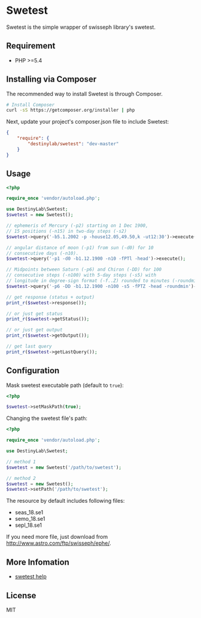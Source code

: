 # Swetest

Swetest is the simple wrapper of swisseph library's swetest.

## Requirement

 - PHP >=5.4

## Installing via Composer

The recommended way to install Swetest is through Composer.

```bash
# Install Composer
curl -sS https://getcomposer.org/installer | php
```

Next, update your project's composer.json file to include Swetest:

```json
{
    "require": {
        "destinylab/swetest": "dev-master"
    }
}
```

## Usage

```php
<?php

require_once 'vendor/autoload.php';

use DestinyLab\Swetest;
$swetest = new Swetest();

// ephemeris of Mercury (-p2) starting on 1 Dec 1900,
// 15 positions (-n15) in two-day steps (-s2)
$swetest->query('-b5.1.2002 -p -house12.05,49.50,k -ut12:30')->execute();

// angular distance of moon (-p1) from sun (-d0) for 10
// consecutive days (-n10).
$swetest->query('-p1 -d0 -b1.12.1900 -n10 -fPTl -head')->execute();

// Midpoints between Saturn (-p6) and Chiron (-DD) for 100
// consecutive steps (-n100) with 5-day steps (-s5) with
// longitude in degree-sign format (-f..Z) rounded to minutes (-roundmin)
$swetest->query('-p6 -DD -b1.12.1900 -n100 -s5 -fPTZ -head -roundmin')->execute();

// get response (status + output)
print_r($swetest->response());

// or just get status
print_r($swetest->getStatus());

// or just get output
print_r($swetest->getOutput());

// get last query
print_r($swetest->getLastQuery());
```

## Configuration

Mask swetest executable path (default to `true`):

```php
<?php

$swetest->setMaskPath(true);
```

Changing the swetest file's path:

```php
<?php

require_once 'vendor/autoload.php';

use DestinyLab\Swetest;

// method 1
$swetest = new Swetest('/path/to/swetest');

// method 2
$swetest = new Swetest();
$swetest->setPath('/path/to/swetest');
```

The resource by default includes following files:
 - seas_18.se1
 - semo_18.se1
 - sepl_18.se1

If you need more file, just download from <http://www.astro.com/ftp/swisseph/ephe/>.

## More Infomation

 - [swetest help](http://www.astro.com/cgi/swetest.cgi?arg=-h&p=0)

## License

MIT